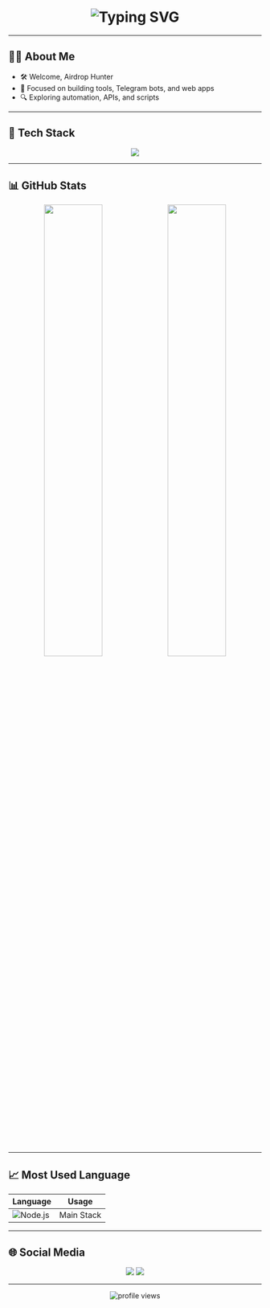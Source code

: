 <h1 align="center">
  <img src="https://readme-typing-svg.herokuapp.com?font=Fira+Code&duration=2500&pause=1000&color=F75C7E&center=true&vCenter=true&width=600&lines=Welcome+Airdrop+Hunter+%F0%9F%91%8B;Node.js" alt="Typing SVG" />
</h1>



---

## 🙋‍♂️ About Me

- 🛠️ Welcome, Airdrop Hunter  
- 🤖 Focused on building tools, Telegram bots, and web apps  
- 🔍 Exploring automation, APIs, and scripts  

---

## 🚀 Tech Stack

<p align="center">
  <img src="https://skillicons.dev/icons?i=nodejs,python,js,html,css,linux,bash,github&theme=dark" />
</p>

---

## 📊 GitHub Stats

<p align="center">
  <img src="https://github-readme-stats.vercel.app/api?username=siyoell12&show_icons=true&theme=tokyonight&hide_border=true" width="48%" />
  <img src="https://github-readme-streak-stats.herokuapp.com?user=siyoell12&theme=tokyonight&hide_border=true" width="48%" />
</p>

---

## 📈 Most Used Language

| Language | Usage |
|----------|--------|
| ![Node.js](https://img.shields.io/badge/Node.js-75%25-yellowgreen?style=for-the-badge&logo=node.js&logoColor=white) | Main Stack |

---

## 🌐 Social Media

<p align="center">
  <a href="https://t.me/independendropers"><img src="https://img.shields.io/badge/Telegram-2CA5E0?style=for-the-badge&logo=telegram&logoColor=white" /></a>
  <a href="https://x.com/Deasaputra_12"><img src="https://img.shields.io/badge/X-Deasaputra_12-black?style=for-the-badge&logo=twitter&logoColor=white" /></a>
</p>

---

<p align="center">
  <img src="https://komarev.com/ghpvc/?username=siyoell12&label=Profile+views&color=ff69b4&style=flat-square" alt="profile views" />
</p>
